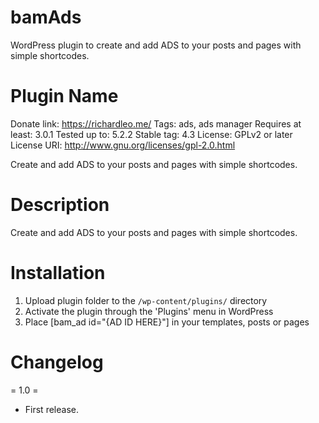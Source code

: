 # bamAds
WordPress plugin to create and add ADS to your posts and pages with simple shortcodes.

# Plugin Name
Donate link: https://richardleo.me/
Tags: ads, ads manager
Requires at least: 3.0.1
Tested up to: 5.2.2
Stable tag: 4.3
License: GPLv2 or later
License URI: http://www.gnu.org/licenses/gpl-2.0.html

Create and add ADS to your posts and pages with simple shortcodes.

# Description

Create and add ADS to your posts and pages with simple shortcodes.

# Installation

1. Upload plugin folder to the `/wp-content/plugins/` directory
1. Activate the plugin through the 'Plugins' menu in WordPress
1. Place [bam_ad id="{AD ID HERE}"] in your templates, posts or pages

# Changelog

= 1.0 =
* First release.
